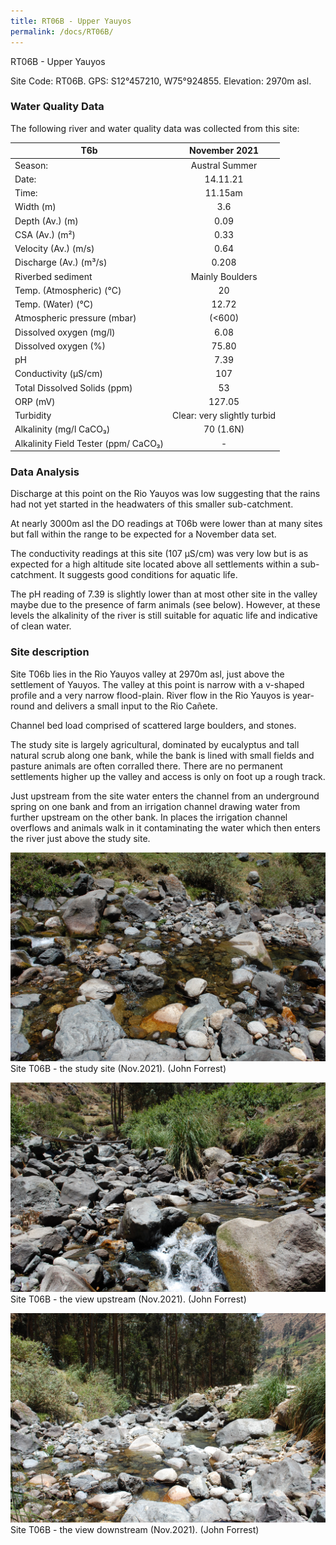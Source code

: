 ```yaml
---
title: RT06B - Upper Yauyos
permalink: /docs/RT06B/
---
```

RT06B - Upper Yauyos

Site Code: RT06B.  GPS: S12°457210, W75°924855. Elevation:
2970m asl.


### Water Quality Data

The following river and water quality data was collected from this site:

|     T6b                                     |            November 2021           |
|---------------------------------------------|:----------------------------------:|
|     Season:                                 |            Austral Summer          |
|     Date:                                   |               14.11.21             |
|     Time:                                   |               11.15am              |
|     Width (m)                               |                 3.6                |
|     Depth (Av.) (m)                         |                 0.09               |
|     CSA (Av.) (m²)                          |                 0.33               |
|     Velocity (Av.) (m/s)                    |                 0.64               |
|     Discharge (Av.) (m³/s)                  |                0.208               |
|     Riverbed sediment                       |           Mainly Boulders          |
|     Temp. (Atmospheric) (°C)                |                  20                |
|     Temp. (Water) (°C)                      |                12.72               |
|     Atmospheric pressure (mbar)             |                (<600)              |
|     Dissolved oxygen (mg/l)                 |                 6.08               |
|     Dissolved oxygen (%)                    |                75.80               |
|     pH                                      |                 7.39               |
|     Conductivity (µS/cm)                    |                 107                |
|     Total Dissolved Solids (ppm)            |                  53                |
|     ORP (mV)                                |                127.05              |
|     Turbidity                               |     Clear: very slightly turbid    |
|     Alkalinity (mg/l CaCO₃)                 |              70 (1.6N)             |
|     Alkalinity Field Tester (ppm/ CaCO₃)    |                  -                 |


### Data Analysis
Discharge at this point on the Rio Yauyos was low suggesting that the rains had not yet started in the headwaters of this smaller sub-catchment. 

At nearly 3000m asl the DO readings at T06b were lower than at many sites but fall within the range to be expected for a November data set. 

The conductivity readings at this site (107 µS/cm) was very low but is as expected for a high altitude site located above all settlements within a sub-catchment. It suggests good conditions for aquatic life.

The pH reading of 7.39 is slightly lower than at most other site in the valley maybe due to the presence of farm animals (see below). However, at these levels the alkalinity of the river is still suitable for aquatic life and indicative of clean water. 


### Site description
Site T06b lies in the Rio Yauyos valley at 2970m asl, just above the settlement of Yauyos. The valley at this point is narrow with a v-shaped profile and a very narrow flood-plain. River flow in the Rio Yauyos is year-round and delivers a small input to the Rio Cañete. 

Channel bed load comprised of scattered large boulders, and stones.

The study site is largely agricultural, dominated by eucalyptus and tall natural scrub along one bank, while the bank is lined with small fields and pasture animals are often corralled there. There are no permanent settlements higher up the valley and access is only on foot up a rough track.

Just upstream from the site water enters the channel from an underground spring on one bank and from an irrigation channel drawing water from further upstream on the other bank. In places the irrigation channel overflows and animals walk in it contaminating the water which then enters the river just above the study site. 


![Site T06B - the study site. (John Forrest)](/assets/SiteDescriptions/T6/T6BSSite.JPG)
Site T06B - the study site (Nov.2021). (John Forrest)

![Site T06B - the study site. (John Forrest)](/assets/SiteDescriptions/T6/T6BViewupstream.JPG)
Site T06B - the view upstream (Nov.2021). (John Forrest)

![Site T06B - the study site. (John Forrest)](/assets/SiteDescriptions/T6/T6BViewdownstream.JPG)
Site T06B - the view downstream (Nov.2021). (John Forrest)
